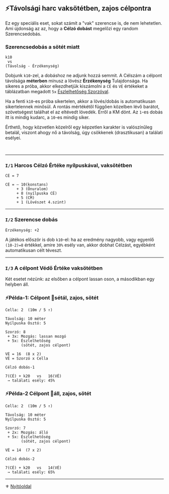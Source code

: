 ## ⚡Távolsági harc vaksötétben, zajos célpontra

Ez egy speciális eset, sokat számít a "vak" szerencse is, de nem lehetetlen. Ami újdonság az az, hogy a **Célzó dobást** megelőzi egy random Szerencsedobás.

### Szerencsedobás a sötét miatt

```
k10
 vs
(Távolság - Érzékenység)
```

Dobjunk `k10`-zel, a dobáshoz ne adjunk hozzá semmit. A Célszám a célpont távolsága **méterben** mínusz a lövész **Érzékenység** Tulajdonsága. Ha sikeres a próba, akkor elkezdhetjük kiszámolni a `CÉ` és `VÉ` értékeket a táblázatban megadott `5x` [Észlelhetőség Szorzóval](073_tavharc_ve_szorzo.md#szorz%C3%B3---%C3%A9szlelhet%C5%91s%C3%A9g-m%C3%B3dos%C3%ADt%C3%B3).

Ha a fenti `k10`-es próba sikertelen, akkor a lövés/dobás is automatikusan sikertelennek minősül. A rontás mértékétől függően közelben lévő barátot, szövetségest találhat el az eltévedt lövedék. Erről a KM dönt. Az `1`-es dobás itt is mindig kudarc, a `10`-es mindig siker.

Érthető, hogy közvetlen közelről egy képzetlen karakter is valószínűleg betalál, viszont ahogy nő a távolság, úgy csökkenek (drasztikusan) a találati esélyei.

<br />

---

### `I/1` Harcos Célzó Értéke nyílpuskával, vaksötétben

```
CÉ = 7
```

```
CÉ = – 10(konstans)
     + 3 (Önuralom)
     + 8 (nyílpuska CÉ)
     + 5 (CM)
     + 1 (Lövészet 4.szint)
```

---
###  `I/2` Szerencse dobás

```
Érzékenység: +2
```
A játékos először is dob `k10`-el:  ha az eredmény nagyobb, vagy egyenlő `(10-2)=8` értékkel, amire `30%` esély van, akkor dobhat Célzást, egyébként automatikusan célt téveszt.

---
### `I/3` A célpont Védő Értéke vaksötétben

Két esetet nézünk: az elsőben a célpont lassan oson, a másodikban egy helyben áll.

### ⚡Példa-1: Célpont 🔆sétál, zajos, sötét

```
Cella: 2  (10m / 5 ↑)

Távolság: 10 méter
Nyílpuska Osztó: 5
```

```
Szorzó: 8
 + 3x: Mozgás: lassan mozgó
 + 5x: Észlelhetőség
       (sötét, zajos célpont)
```

```
VÉ = 16  (8 x 2)
VÉ = Szorzó x Cella
```

```
Célzó dobás-1

7(CÉ) + k20   vs   16(VÉ)
 → találati esély: 45%
```

### ⚡Példa-2 Célpont 🔆áll, zajos, sötét

```
Cella: 2  (10m / 5 ↑)

Távolság: 10 méter
Nyílpuska Osztó: 5
```

```
Szorzó: 7
 + 2x: Mozgás: álló
 + 5x: Észlelhetőség
       (sötét, zajos célpont)
```

```
VÉ = 14  (7 x 2)
```

```
Célzó dobás-2

7(CÉ) + k20   vs   14(VÉ)
 → találati esély: 65%
```

---

⚜️ [Nyitóoldal](start.md#7-t%C3%A1vols%C3%A1gi-harcrendszer-)
